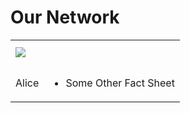 # Our Network

<table border="0">
 <tr>
    <td><img src="ANUStatSupportoNline.github.io/Images/Alice.jpg"></td>
    <td><h2></h2></td>
 </tr>
 <tr>
    <td>
     Alice
    </td>
    <td>
        <ul>
            <li>Some Other Fact Sheet</li>
        </ul>
    </td>
 </tr>
</table>
